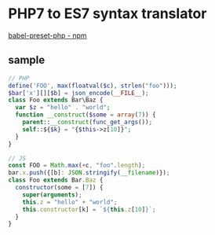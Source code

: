 # PHP7 to ES7 syntax translator

[babel-preset-php - npm](https://www.npmjs.com/package/babel-preset-php)

## sample

```php
// PHP
define('FOO', max(floatval($c), strlen("foo")));
$bar['x'][][$b] = json_encode(__FILE__);
class Foo extends Bar\Baz {
  var $z = "hello" . "world";
  function __construct($some = array(7)) {
    parent::__construct(func_get_args());
    self::${$k} = "{$this->z[10]}";
  }
}
```

```js
// JS
const FOO = Math.max(+c, "foo".length);
bar.x.push({[b]: JSON.stringify(__filename)});
class Foo extends Bar.Baz {
  constructor(some = [7]) {
    super(arguments);
    this.z = "hello" + "world";
    this.constructor[k] = `${this.z[10]}`;
  }
}
```

